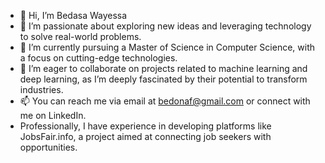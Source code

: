 - 👋 Hi, I’m Bedasa Wayessa
- 👀 I’m passionate about exploring new ideas and leveraging technology to solve real-world problems.
- 🌱 I’m currently pursuing a Master of Science in Computer Science, with a focus on cutting-edge technologies.
- 💞️ I’m eager to collaborate on projects related to machine learning and deep learning, as I’m deeply fascinated by their potential to transform industries.
- 📫 You can reach me via email at bedonaf@gmail.com or connect with me on LinkedIn.
- Professionally, I have experience in developing platforms like JobsFair.info, a project aimed at connecting job seekers with opportunities. 

<!---
Bedasa-Wayessa/Bedasa-Wayessa is a ✨ special ✨ repository because its `README.md` (this file) appears on your GitHub profile.
You can click the Preview link to take a look at your changes.
--->
